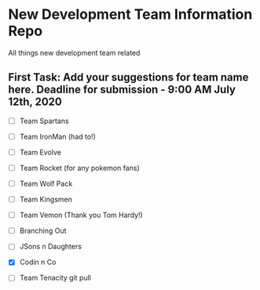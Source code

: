 # New Development Team Information Repo

All things new development team related

## First Task: Add your suggestions for team name here. Deadline for submission - 9:00 AM July 12th, 2020

- [ ] Team Spartans
- [ ] Team IronMan (had to!)
- [ ] Team Evolve
- [ ] Team Rocket (for any pokemon fans)
- [ ] Team Wolf Pack
- [ ] Team Kingsmen
- [ ] Team Vemon (Thank you Tom Hardy!)
- [ ] Branching Out
- [ ] JSons n Daughters
- [x] Codin n Co
- [ ] Team Tenacity
git pull





